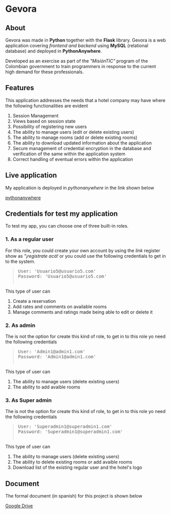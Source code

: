 # Gevora

## About

Gevora was made in **Python** together with the **Flask** library. Gevora is a web application covering _frontend and backend_ using **MySQL** (relational database) and deployed in **PythonAnywhere**.

Developed as an exercise as part of the _"MisiónTIC"_ program of the Colombian government to train programmers in response to the current high demand for these professionals.

## Features

This application addresses the needs that a hotel company may have where the following functionalities are evident

1. Session Management
2. Views based on session state
3. Possibility of registering new users
4. The ability to manage users (edit or delete existing users)
5. The ability to manage rooms (add or delete existing rooms)
6. The ability to download updated information about the application
7. Secure management of credential encryption in the database and verification of the same within the application system
8. Correct handling of eventual errors within the application

## Live application

My application is deployed in _pythonanywhere_ in the link shown below

[pythonanywhere](http://r4d3o.pythonanywhere.com/)

## Credentials for test my application

To test my app, you can choose one of three built-in roles.

### 1. As a regular user

 For this role, you could create your own account by using the _link_ register show as _"¡registrate acá!_ or you could use the following credentials to get in to the system.

><pre>User: 'Usuario5@usuario5.com'
>Password: 'Usuario5@usuario5.com'

This type of user can

1. Create a reservation
2. Add rates and comments on available rooms
3. Manage comments and ratings made being able to edit or delete it

### 2. As admin

The is not the option for create this kind of role, to get in to this role yo need the following credentials

><pre>User: 'Admin1@admin1.com'
>Password: 'Admin1@admin1.com'

This type of user can

1. The ability to manage users (delete existing users)
2. The ability to add avaible rooms

### 3. As Super admin

The is not the option for create this kind of role, to get in to this role yo need the following credentials

><pre>User: 'Superadmin1@superadmin1.com'
>Password: 'Superadmin1@superadmin1.com'

This type of user can

1. The ability to manage users (delete existing users)
2. The ability to delete existing rooms or add avaible rooms
3. Download list of the existing regular user and the hotel's logo


## Document

The formal document (in spanish) for this project is shown below

[Google Drive](https://drive.google.com/file/d/1jNRWiZayYjH6oB6RYoh2DREHNDbvd9ix/view?usp=sharing)


